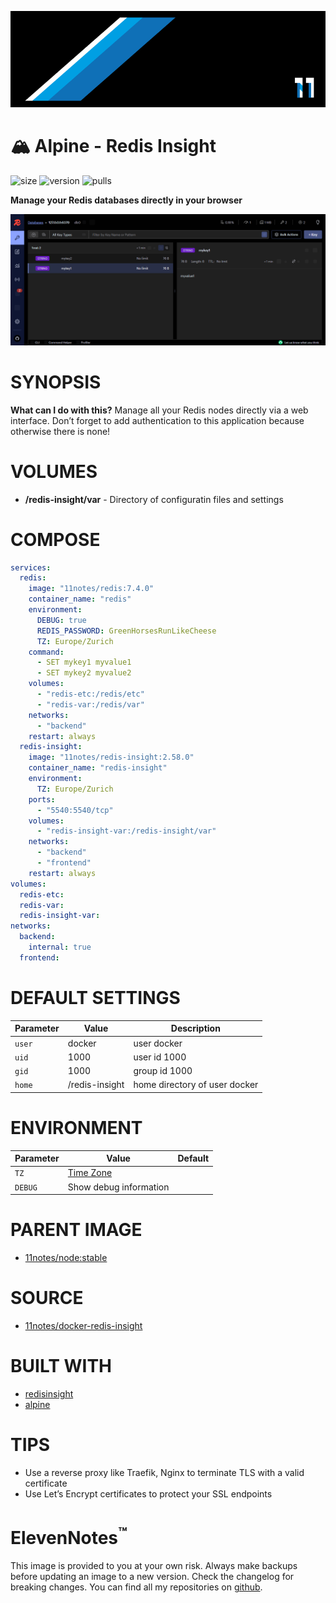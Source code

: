 ![Banner](https://github.com/11notes/defaults/blob/main/static/img/banner.png?raw=true)

# 🏔️ Alpine - Redis Insight
![size](https://img.shields.io/docker/image-size/11notes/redis-insight/2.58.0?color=0eb305) ![version](https://img.shields.io/docker/v/11notes/redis-insight/2.58.0?color=eb7a09) ![pulls](https://img.shields.io/docker/pulls/11notes/redis-insight?color=2b75d6)

**Manage your Redis databases directly in your browser**

![Preview](https://github.com/11notes/docker-redis-insight/blob/main/GUI.PNG?raw=true)

# SYNOPSIS
**What can I do with this?** Manage all your Redis nodes directly via a web interface. Don’t forget to add authentication to this application because otherwise there is none!

# VOLUMES
* **/redis-insight/var** - Directory of configuratin files and settings

# COMPOSE
```yaml
services:
  redis:
    image: "11notes/redis:7.4.0"
    container_name: "redis"
    environment:
      DEBUG: true
      REDIS_PASSWORD: GreenHorsesRunLikeCheese
      TZ: Europe/Zurich
    command:
      - SET mykey1 myvalue1
      - SET mykey2 myvalue2
    volumes:
      - "redis-etc:/redis/etc"
      - "redis-var:/redis/var"
    networks:
      - "backend"
    restart: always
  redis-insight:
    image: "11notes/redis-insight:2.58.0"
    container_name: "redis-insight"
    environment:
      TZ: Europe/Zurich
    ports:
      - "5540:5540/tcp"
    volumes:
      - "redis-insight-var:/redis-insight/var"
    networks:
      - "backend"
      - "frontend"
    restart: always
volumes:
  redis-etc:
  redis-var:
  redis-insight-var:
networks:
  backend:
    internal: true
  frontend:
```

# DEFAULT SETTINGS
| Parameter | Value | Description |
| --- | --- | --- |
| `user` | docker | user docker |
| `uid` | 1000 | user id 1000 |
| `gid` | 1000 | group id 1000 |
| `home` | /redis-insight | home directory of user docker |

# ENVIRONMENT
| Parameter | Value | Default |
| --- | --- | --- |
| `TZ` | [Time Zone](https://en.wikipedia.org/wiki/List_of_tz_database_time_zones) | |
| `DEBUG` | Show debug information | |

# PARENT IMAGE
* [11notes/node:stable](https://hub.docker.com/r/11notes/node)

# SOURCE
* [11notes/docker-redis-insight](https://github.com/11notes/docker-redis-insight)

# BUILT WITH
* [redisinsight](https://github.com/RedisInsight/RedisInsight)
* [alpine](https://alpinelinux.org)

# TIPS
* Use a reverse proxy like Traefik, Nginx to terminate TLS with a valid certificate
* Use Let’s Encrypt certificates to protect your SSL endpoints

# ElevenNotes<sup>™️</sup>
This image is provided to you at your own risk. Always make backups before updating an image to a new version. Check the changelog for breaking changes. You can find all my repositories on [github](https://github.com/11notes).
    